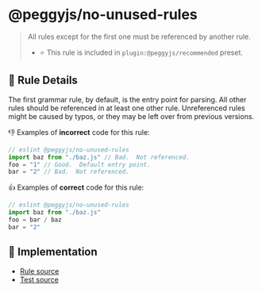 # @peggyjs/no-unused-rules

> All rules except for the first one must be referenced by another rule.
> - ⭐️ This rule is included in `plugin:@peggyjs/recommended` preset.

## 📖 Rule Details

The first grammar rule, by default, is the entry point for parsing.  All other
rules should be referenced in at least one other rule.  Unreferenced rules
might be caused by typos, or they may be left over from previous versions.

:-1: Examples of **incorrect** code for this rule:

```peg.js
// eslint @peggyjs/no-unused-rules
import baz from "./baz.js" // Bad.  Not referenced.
foo = "1" // Good.  Default entry point.
bar = "2" // Bad.  Not referenced.
```

:+1: Examples of **correct** code for this rule:

```peg.js
// eslint @peggyjs/no-unused-rules
import baz from "./baz.js"
foo = bar / baz
bar = "2"
```

## 🔎 Implementation

- [Rule source](../../src/rules/no-unused-rules.ts)
- [Test source](../../test/rules/no-unused-rules.test.js)
